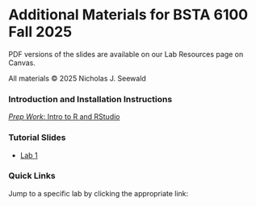 # Additional Materials for BSTA 6100 Fall 2025

PDF versions of the slides are available on our Lab Resources page on Canvas.

All materials &#169; 2025 Nicholas J. Seewald

### Introduction and Installation Instructions
[*Prep Work*: Intro to R and RStudio](/lab00_tutorial.html)

### Tutorial Slides
- [Lab 1](/lab01_slides.html)

### Quick Links
Jump to a specific lab by clicking the appropriate link: <br />
